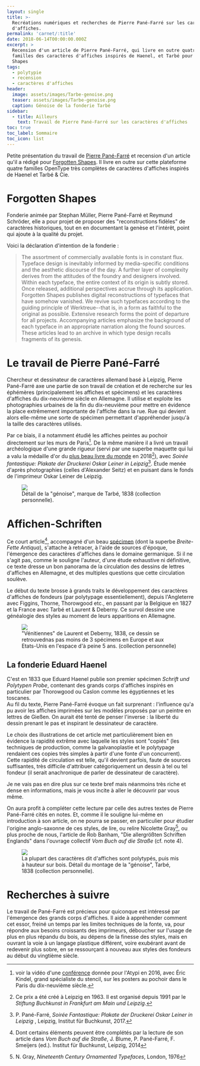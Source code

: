 ```yaml
---
layout: single
title: >-
  Recréations numériques et recherches de Pierre Pané-Farré sur les caractères
  d'affiches.
permalink: 'carnet/:title'
date: 2018-06-14T00:00:00.000Z
excerpt: >
  Recension d'un article de Pierre Pané-Farré, qui livre en outre quatre
  familles des caractères d'affiches inspirés de Haenel, et Tarbé pour Forgotten
  Shapes
tags:
  - polytypie
  - recension
  - caractères d'affiches
header:
  image: assets/images/Tarbe-genoise.png
  teaser: assets/images/Tarbe-genoise.png
  caption: Génoise de la fonderie Tarbé
sidebar:
  - title: Ailleurs
    text: Travail de Pierre Pané-Farré sur les caractères d'affiches
toc: true
toc_label: Sommaire
toc_icon: list
---
```


Petite présentation du travail de [Pierre Pané-Farré](https://panefarre.com/) et recension d'un article qu'il a rédigé pour [Forgotten Shapes](Forgotten-Shapeshttps://forgotten-shapes.com/affichen-schriften/antiques/typetester?article=affichen-schriften). Il livre en outre sur cette plateforme quatre familles OpenType très complètes de caractères d'affiches inspirés de Haenel et Tarbé & Cie.

# Forgotten Shapes

Fonderie animée par Stephan Müller, Pierre Pané-Farré et Reymund Schröder, elle a pour projet de proposer des "reconstructions fidèles" de caractères historiques, tout en en documentant la genèse et l'intérêt, point qui ajoute à la qualité du projet.

Voici la déclaration d'intention de la fonderie :

> The assortment of commercially available fonts is in constant flux. Typeface design is inevitably informed by media-specific conditions and the aesthetic discourse of the day. A further layer of complexity derives from the attitudes of the foundry and designers involved. Within each typeface, the entire context of its origin is subtly stored. Once released, additional perspectives accrue through its application. Forgotten Shapes publishes digital reconstructions of typefaces that have somehow vanished. We revive such typefaces according to the guiding principle of Werktreue--that is, in a form as faithful to the original as possible. Extensive research forms the point of departure for all projects. Accompanying articles emphasize the background of each typeface in an appropriate narration along the found sources. These articles lead to an archive in which type design recalls fragments of its genesis.

# Le travail de Pierre Pané-Farré

Chercheur et dessinateur de caractères allemand basé à Leipzig, Pierre Pané-Farré axe une partie de son travail de création et de recherche sur les éphémères (principalement les affiches et spécimens) et les caractères d'affiches du dix-neuvième siècle en Allemagne. Il utilise et exploite les photographies urbaines de la fin du dix-neuvième pour mettre en évidence la place extrêmement importante de l'affiche dans la rue. Rue qui devient alors elle-même une sorte de spécimen permettant d'appréhender jusqu'à la taille des caractères utilisés.

Par ce biais, il a notamment étudié les affiches peintes au pochoir directement sur les murs de Paris[^1]. De la même manière il a livré un travail archéologique d'une grande rigueur (servi par une superbe maquette qui lui a valu la médaille d'or du [plus beau livre du monde](http://www.stiftung-buchkunst.de/de/schoenste-buecher-aus-aller-welt/2018/goldmedaille.html) en 2018[^2]), avec _Soirée fantastique: Plakate der Druckerei Oskar Leiner in Leipzig_[^3]. Étude menée d'après photographies (celles d'Alexander Seitz) et en puisant dans le fonds de l'imprimeur Oskar Leiner de Leipzig.

<figure>
  <a href="{{ site.baseurl }}/assets/images/Polytypees_0009.jpg">
  <img src="{{ site.baseurl }}/assets/images/Polytypees_0009.jpg">
</a>
  <figcaption>Détail de la "génoise", marque de Tarbé, 1838 (collection personnelle).</figcaption>
</figure>

# Affichen-Schriften

Ce court article[^4], accompagné d'un beau [spécimen](https://forgotten-shapes.com/wp-content/uploads/2018/02/affichen-schriften-fsl.pdf) (dont la superbe _Breite-Fette Antiqua_), s'attache à retracer, à l'aide de sources d'époque, l'émergence des caractères d'affiches dans le domaine germanique. Si il ne s'agit pas, comme le souligne l'auteur, d'une étude exhaustive ni définitive, ce texte dresse un bon panorama de la circulation des dessins de lettres d'affiches en Allemagne, et des multiples questions que cette circulation soulève.<br>

Le début du texte brosse à grands traits le développement des caractères d'affiches de fondeurs (par polytypage essentiellement), depuis l'Angleterre avec Figgins, Thorne, Thorowgood etc., en passant par la Belgique en 1827 et la France avec Tarbé et Laurent & Deberny. Ce survol dessine une généalogie des styles au moment de leurs apparitions en Allemagne.

<figure>
  <a href="{{ site.baseurl }}/assets/images/Venitiennes-0003.jpg">
  <img src="{{ site.baseurl }}/assets/images/Venitiennes-0003.jpg">
</a>
  <figcaption>"Vénitiennes" de Laurent et Deberny, 1838, ce dessin se retrouvednas pas moins de 3 spécimens en Europe et aux Etats-Unis en l'espace d'à peine 5 ans. (collection personnelle)</figcaption>
</figure>

## La fonderie Eduard Haenel

C'est en 1833 que Eduard Haenel publie son premier spécimen _Schrift und Polytypen Probe_, contenant des grands corps d'affiches inspirés en particulier par Thorowgood ou Caslon comme les égyptiennes et les toscanes.<br>
Au fil du texte, Pierre Pané-Farré évoque un fait surprenant : l'influence qu'a pu avoir les affiches imprimées sur les modèles proposés par un peintre en lettres de Gießen. On aurait été tenté de penser l'inverse : la liberté du dessin prenant le pas et inspirant le dessinateur de caractère.

Le choix des illustrations de cet article met particulièrement bien en évidence la rapidité extrême avec laquelle les styles sont "copiés" (les techniques de production, comme la galvanoplastie et le polytypage rendaient ces copies très simples à partir d'une fonte d'un concurrent). Cette rapidité de circulation est telle, qu'il devient parfois, faute de sources suffisantes, très difficile d'attribuer catégoriquement un dessin à tel ou tel fondeur (il serait anachronique de parler de dessinateur de caractère).

Je ne vais pas en dire plus sur ce texte bref mais néanmoins très riche et dense en informations, mais je vous incite à aller le découvrir par vous même.

On aura profit à compléter cette lecture par celle des autres textes de Pierre Pané-Farré cités en notes. Et, comme il le souligne lui-même en introduction à son article, on ne pourra se passer, en particulier pour étudier l'origine anglo-saxonne de ces styles, de lire, ou relire Nicolette Gray[^5], ou plus proche de nous, l'article de Rob Banham, "Die allergrößten Schriften Englands" dans l'ouvrage collectif _Vom Buch auf die Straße_ (cf. note 4).

<figure>
  <a href="{{ site.baseurl }}/assets/images/Polytypées_0012-2.jpg">
  <img src="{{ site.baseurl }}/assets/images/Polytypées_0012-2.jpg">
</a>
  <figcaption>La plupart des caractères dit d'affiches sont polytypés, puis mis à hauteur sur bois. Détail du montage de la "génoise", Tarbé, 1838 (collection personnelle).</figcaption>
</figure>

# Recherches à suivre

Le travail de Pané-Farré est précieux pour quiconque est intéressé par l'émergence des grands corps d'affiches. Il aide à appréhender comment cet essor, freiné un temps par les limites techniques de la fonte, va, pour répondre aux besoins croissants des imprimeurs, déboucher sur l'usage de plus en plus répandu du bois, au dépens de la finesse des styles, mais en ouvrant la voie à un langage plastique différent, voire exubérant avant de redevenir plus sobre, en se ressourçant à nouveau aux styles des fondeurs au début du vingtième siècle.

[^1]: voir la vidéo d'une [conférence](https://www.youtube.com/watch?v=kqoqy36pOxs) donnée pour l'Atypi en 2016, avec Éric Kindel, grand spécialiste du stencil, sur les posters au pochoir dans le Paris du dix-neuvième siècle.

[^2]: Ce prix a été créé à Leipzig en 1963\. Il est organisé depuis 1991 par le _Stiftung Buchkunst in Frankfurt am Main und Leipzig_.

[^3]: P. Pané-Farré, _Soirée Fantastique: Plakate der Druckerei Oskar Leiner in Leipzig_ , Leipzig, Institut für Buchkunst, 2017.

[^4]: Dont certains éléments peuvent être complétés par la lecture de son article dans _Vom Buch auf die Straße_, J. Blume, P. Pané-Farré, F. Smeijers (ed.). Institut für Buchkunst, Leipzig, 2014

[^5]: N. Gray, _Nineteenth Century Ornamented Typefaces_, London, 1976
